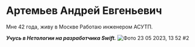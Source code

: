 # **Артемьев Андрей Евгеньевич**

Мне 42 года, живу в Москве
Работаю инженером АСУТП.

***Учусь в Нетологии на разработчика Swift.***
![Фото 23 05 2023, 13 52 #2](https://github.com/ArtemyevAndrey/About_me/assets/133559757/c6c538b1-d2e2-49d8-9261-4d027b403390)
